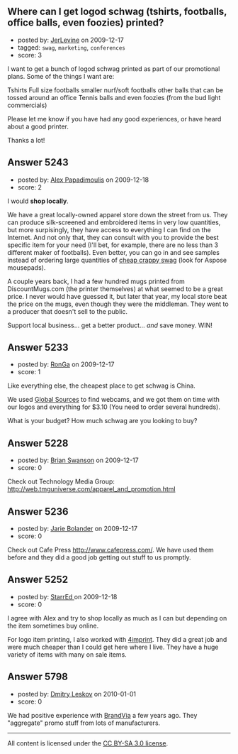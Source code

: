 ## Where can I get logod schwag (tshirts, footballs, office balls, even foozies) printed?

- posted by: [JerLevine](https://stackexchange.com/users/-1/418-jerlevine) on 2009-12-17
- tagged: `swag`, `marketing`, `conferences`
- score: 3

I want to get a bunch of logod schwag printed as part of our promotional plans. Some of the things I want are:

Tshirts
Full size footballs
smaller nurf/soft footballs
other balls that can be tossed around an office
Tennis balls
and even foozies (from the bud light commercials)

Please let me know if you have had any good experiences, or have heard about a good printer.

Thanks a lot!


## Answer 5243

- posted by: [Alex Papadimoulis](https://stackexchange.com/users/-1/123-alex-papadimoulis) on 2009-12-18
- score: 2

I would **shop locally**.

We have a great locally-owned apparel store down the street from us. They can produce silk-screened and embroidered items in very low quantities, but more surpisingly, they have access to everything I can find on the Internet. And not only that, they can consult with you to provide the best specific item for your need (I'll bet, for example, there are no less than 3 different maker of footballs). Even better, you can go in and see samples instead of ordering large quantities of [cheap crappy swag](http://thedailywtf.com/Articles/Souvenir-Potpourri-A-Crapton-of-Candy.aspx#Aspose) (look for Aspose mousepads).

A couple years back, I had a few hundred mugs printed from DiscountMugs.com (the printer themselves) at what seemed to be a great price. I never would have guessed it, but later that year, my local store beat the price on the mugs, even though they were the middleman. They went to a producer that doesn't sell to the public. 

Support local business... get a better product... *and* save money. WIN!


## Answer 5233

- posted by: [RonGa](https://stackexchange.com/users/-1/218-ronga) on 2009-12-17
- score: 1

<p>Like everything else, the cheapest place to get schwag is China.</p>

<p>We used <a href="http://www.globalsources.com/" rel="nofollow">Global Sources</a> to find webcams, and we got them on time with our logos and everything for $3.10 (You need to order several hundreds).</p>

<p>What is your budget?  How much schwag are you looking to buy?</p>



## Answer 5228

- posted by: [Brian Swanson](https://stackexchange.com/users/-1/1150-brian-swanson) on 2009-12-17
- score: 0

Check out Technology Media Group: http://web.tmguniverse.com/apparel_and_promotion.html



## Answer 5236

- posted by: [Jarie Bolander](https://stackexchange.com/users/-1/585-jarie-bolander) on 2009-12-17
- score: 0

Check out Cafe Press http://www.cafepress.com/. We have used them before and they did a good job getting out stuff to us promptly.


## Answer 5252

- posted by: [StarrEd ](https://stackexchange.com/users/-1/1729-starred) on 2009-12-18
- score: 0

<p>I agree with Alex and try to shop locally as much as I can but depending on the item sometimes buy online.</p>

<p>For logo item printing, I also worked with <a href="http://www.4imprint.com/" rel="nofollow">4imprint</a>.  They did a great job and were much cheaper than I could get here where I live.  They have a huge variety of items with many on sale items.</p>



## Answer 5798

- posted by: [Dmitry Leskov](https://stackexchange.com/users/-1/2093-dmitry-leskov) on 2010-01-01
- score: 0

We had positive experience with <a href="http://www.brandvia.com">BrandVia</a> a few years ago. They "aggregate" promo stuff from lots of manufacturers.



---

All content is licensed under the [CC BY-SA 3.0 license](https://creativecommons.org/licenses/by-sa/3.0/).
